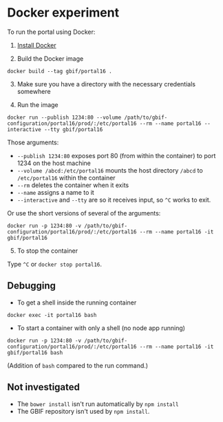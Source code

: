# Docker experiment

To run the portal using Docker:

1. [Install Docker](https://docs.docker.com/engine/installation/)

2. Build the Docker image

```
docker build --tag gbif/portal16 .
```

3. Make sure you have a directory with the necessary credentials somewhere

4. Run the image

```
docker run --publish 1234:80 --volume /path/to/gbif-configuration/portal16/prod/:/etc/portal16 --rm --name portal16 --interactive --tty gbif/portal16
```

Those arguments:

* `--publish 1234:80` exposes port 80 (from within the container) to port 1234 on the host machine
* `--volume /abcd:/etc/portal16` mounts the host directory `/abcd` to `/etc/portal16` within the container
* `--rm` deletes the container when it exits
* `--name` assigns a name to it
* `--interactive` and `--tty` are so it receives input, so `^C` works to exit.

Or use the short versions of several of the arguments:

```
docker run -p 1234:80 -v /path/to/gbif-configuration/portal16/prod/:/etc/portal16 --rm --name portal16 -it gbif/portal16
```

5. To stop the container

Type `^C` or `docker stop portal16`.

## Debugging

* To get a shell inside the running container

```
docker exec -it portal16 bash
```

* To start a container with only a shell (no node app running)

```
docker run -p 1234:80 -v /path/to/gbif-configuration/portal16/prod/:/etc/portal16 --rm --name portal16 -it gbif/portal16 bash
```

(Addition of `bash` compared to the run command.)

## Not investigated

* The `bower install` isn't run automatically by `npm install`
* The GBIF repository isn't used by `npm install`.
